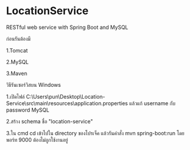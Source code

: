 # LocationService
RESTful web service with Spring Boot and MySQL


ก่อนรันต้องมี

1.Tomcat

2.MySQL

3.Maven


วิธีรันเซอร์วิสบน Windows

1.เปิดไฟล์ C:\Users\pun\Desktop\Location-Service\src\main\resources\application.properties แล้วแก้ username กับ password MySQL

2.สร้าง schema ชื่อ "location-service"

3.ใน cmd cd เข้าไปใน directory ของโปรเจ็ค แล้วรันคำสั่ง mvn spring-boot:run โดยพอร์ท 9000 ต้องไม่ถูกใช้งานอยู่

